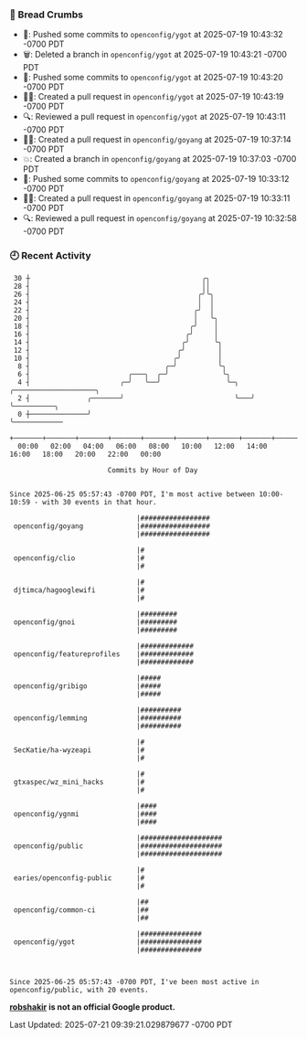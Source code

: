 ### 🍞 Bread Crumbs

 * 🚢: Pushed some commits to `openconfig/ygot` at 2025-07-19 10:43:32 -0700 PDT
 * 🗑: Deleted a branch in `openconfig/ygot` at 2025-07-19 10:43:21 -0700 PDT
 * 🚢: Pushed some commits to `openconfig/ygot` at 2025-07-19 10:43:20 -0700 PDT
 * ✍🏼: Created a pull request in `openconfig/ygot` at 2025-07-19 10:43:19 -0700 PDT
 * 🔍: Reviewed a pull request in  `openconfig/ygot` at 2025-07-19 10:43:11 -0700 PDT
 * ✍🏼: Created a pull request in `openconfig/goyang` at 2025-07-19 10:37:14 -0700 PDT
 * 💥: Created a branch in `openconfig/goyang` at 2025-07-19 10:37:03 -0700 PDT
 * 🚢: Pushed some commits to `openconfig/goyang` at 2025-07-19 10:33:12 -0700 PDT
 * ✍🏼: Created a pull request in `openconfig/goyang` at 2025-07-19 10:33:11 -0700 PDT
 * 🔍: Reviewed a pull request in  `openconfig/goyang` at 2025-07-19 10:32:58 -0700 PDT

### 🕘 Recent Activity
```
 30 ┼                                          ╭╮
 28 ┤                                          ││
 26 ┤                                         ╭╯╰╮
 24 ┤                                         │  │
 22 ┤                                        ╭╯  │
 20 ┤                                        │   ╰╮
 18 ┤                                       ╭╯    │
 16 ┤                                      ╭╯     │
 14 ┤                                     ╭╯      ╰╮
 12 ┤                                    ╭╯        │
 10 ┤                                   ╭╯         │
  8 ┤                                 ╭─╯          ╰╮
  6 ┤                        ╭───╮  ╭─╯             ╰╮
  4 ┤                      ╭─╯   ╰──╯                ╰─╮   ╭────────────────────╮
  2 ┤              ╭───────╯                           ╰───╯                    ╰──────────╮
  0 ┼──────────────╯                                                                       ╰────────────
    +───────+───────+───────+───────+───────+───────+───────+───────+───────+───────+───────+───────+────
  00:00   02:00   04:00   06:00   08:00   10:00   12:00   14:00   16:00   18:00   20:00   22:00   00:00   

						Commits by Hour of Day


Since 2025-06-25 05:57:43 -0700 PDT, I'm most active between 10:00-10:59 - with 30 events in that hour.

```



```
                               |#################
 openconfig/goyang             |#################
                               |#################

                               |#
 openconfig/clio               |#
                               |#

                               |#
 djtimca/hagooglewifi          |#
                               |#

                               |#########
 openconfig/gnoi               |#########
                               |#########

                               |#############
 openconfig/featureprofiles    |#############
                               |#############

                               |#####
 openconfig/gribigo            |#####
                               |#####

                               |##########
 openconfig/lemming            |##########
                               |##########

                               |#
 SecKatie/ha-wyzeapi           |#
                               |#

                               |#
 gtxaspec/wz_mini_hacks        |#
                               |#

                               |####
 openconfig/ygnmi              |####
                               |####

                               |####################
 openconfig/public             |####################
                               |####################

                               |#
 earies/openconfig-public      |#
                               |#

                               |##
 openconfig/common-ci          |##
                               |##

                               |###############
 openconfig/ygot               |###############
                               |###############



Since 2025-06-25 05:57:43 -0700 PDT, I've been most active in openconfig/public, with 20 events.

```
**[robshakir](mailto:robjs@google.com) is not an official Google product.**  


Last Updated: 2025-07-21 09:39:21.029879677 -0700 PDT
